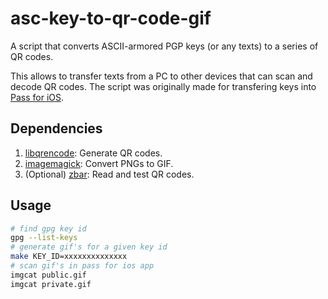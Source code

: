 # asc-key-to-qr-code-gif

A script that converts ASCII-armored PGP keys (or any texts) to a series of QR codes.  

This allows to transfer texts from a PC to other devices that can scan and
decode QR codes. The script was originally made for transfering keys into [Pass for iOS](https://github.com/mssun/passforios).

## Dependencies

1. [libqrencode](http://fukuchi.org/works/qrencode/): Generate QR codes.
2. [imagemagick](https://www.imagemagick.org/script/index.php): Convert PNGs to GIF.
3. (Optional) [zbar](http://zbar.sourceforge.net): Read and test QR codes.

## Usage

```bash
# find gpg key id
gpg --list-keys
# generate gif's for a given key id
make KEY_ID=xxxxxxxxxxxxxx
# scan gif's in pass for ios app
imgcat public.gif
imgcat private.gif
```
